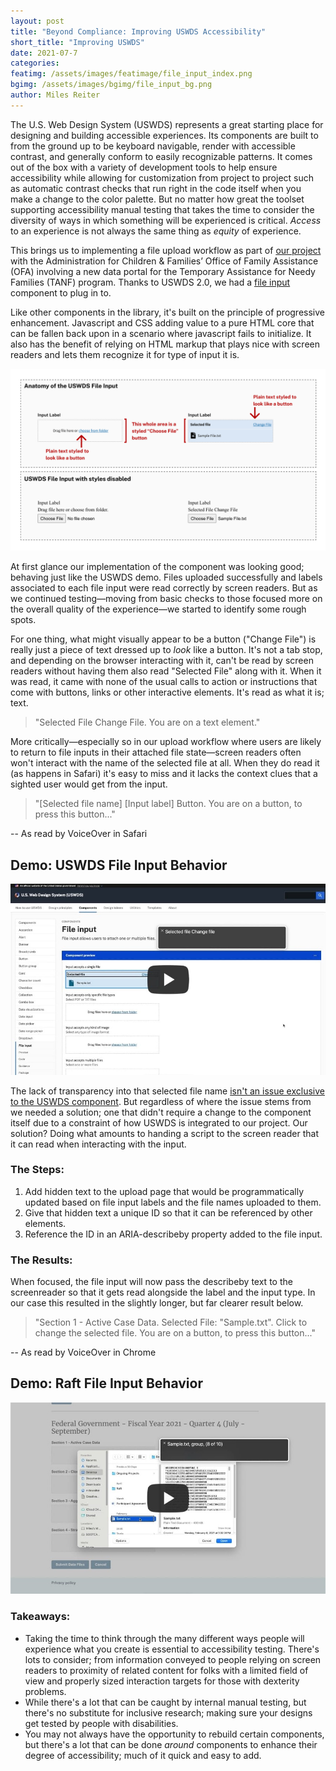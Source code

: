 ```yaml
---
layout: post
title: "Beyond Compliance: Improving USWDS Accessibility"
short_title: "Improving USWDS"
date: 2021-07-7
categories:
featimg: /assets/images/featimage/file_input_index.png
bgimg: /assets/images/bgimg/file_input_bg.png
author: Miles Reiter
---
```


The U.S. Web Design System (USWDS) represents a great starting place for designing and building accessible experiences. Its components are built to from the ground up to be keyboard navigable, render with accessible contrast, and  generally conform to easily recognizable patterns. It comes out of the box with a variety of development tools to help ensure accessibility while allowing for customization from project to project such as automatic contrast checks that run right in the code itself when you make a change to the color palette. But no matter how great the toolset supporting accessibility manual testing that takes the time to consider the diversity of ways in which something will be experienced is critical. *Access* to an experience is not always the same thing as *equity* of experience.

This brings us to implementing a file upload workflow as part of [our project](https://goraft.tech/2021/03/08/18f-partners.html) with the Administration for Children & Families’ Office of Family Assistance (OFA) involving a new data portal for the Temporary Assistance for Needy Families (TANF) program. Thanks to USWDS 2.0, we had a [file input](https://designsystem.digital.gov/components/file-input/) component to plug in to.

Like other components in the library, it's built on the principle of progressive enhancement. Javascript and CSS adding value to a pure HTML core that can be fallen back upon in a scenario where javascript fails to initialize. It also has the benefit of relying on HTML markup that plays nice with screen readers and lets them recognize it for type of input it is.

![Anatomy of the USWDS File Input. Side-by-side showing that the USWDS component is a pure HTML file picker styled to look like it has additional buttons like "Change File" when it's really one big button.](/assets/images/file_input/anatomy.png)

At first glance our implementation of the component was looking good; behaving just like the USWDS demo. Files uploaded successfully and labels associated to each file input were read correctly by screen readers. But as we continued testing—moving from basic checks to those focused more on the overall quality of the experience—we started to identify some rough spots.

For one thing, what might visually appear to be a button ("Change File") is really just a piece of text dressed up to *look* like a button. It's not a tab stop, and depending on the browser interacting with it, can't be read by screen readers without having them also read "Selected File" along with it. When it was read, it came with none of the usual calls to action or instructions that come with buttons, links or other interactive elements. It's read as what it is; text.

> "Selected File Change File. You are on a text element."

More critically—especially so in our upload workflow where users are likely to return to file inputs in their attached file state—screen readers often won't interact with the name of the selected file at all. When they do read it (as happens in Safari) it's easy to miss and it lacks the context clues that a sighted user would get from the input.

> "[Selected file name] [Input label] Button. You are on a button, to press this button..."

-- As read by VoiceOver in Safari

## Demo: USWDS File Input Behavior

[![YouTube link to a demo of the USWDS File Input Behavior](/assets/images/file_input/USWDS_video_thumbnail.jpg)](https://youtu.be/Xw0IwOLZshM)

The lack of transparency into that selected file name [isn't an issue exclusive to the USWDS component](https://a11ysupport.io/tests/tech__html__input__input-file#assertion-html-input(type-file)_element-convey_change_in_value-). But regardless of where the issue stems from we needed a solution; one that didn't require a change to the component itself due to a constraint of how USWDS is integrated to our project. Our solution? Doing what amounts to handing a script to the screen reader that it can read when interacting with the input.

### The Steps:

1. Add hidden text to the upload page that would be programmatically updated based on file input labels and the file names uploaded to them.
2. Give that hidden text a unique ID so that it can be referenced by other elements.
3. Reference the ID in an ARIA-describeby property added to the file input.

### The Results:

When focused, the file input will now pass the describeby text to the screenreader so that it gets read alongside the label and the input type. In our case this resulted in the slightly longer, but far clearer result below.

> "Section 1 - Active Case Data. Selected File: "Sample.txt". Click to change the selected file. You are on a button, to press this button..."

-- As read by VoiceOver in Chrome

## Demo: Raft File Input Behavior
[![Youtube link to a demo of the Raft File Input Behavior](/assets/images/file_input/Raft_video_thumbnail.jpg)](https://youtu.be/JxjZYlkIZc0)

### Takeaways:

- Taking the time to think through the many different ways people will experience what you create is essential to accessibility testing. There's lots to consider; from information conveyed to people relying on screen readers to proximity of related content for folks with a limited field of view and properly sized interaction targets for those with dexterity problems.
- While there's a lot that can be caught by internal manual testing, but there's no substitute for inclusive research; making sure your designs get tested by people with disabilities.
- You may not always have the opportunity to rebuild certain components, but there's a lot that can be done *around* components to enhance their degree of accessibility; much of it quick and easy to add.
